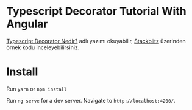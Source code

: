 # Typescript Decorator Tutorial With Angular

[Typescript Decorator Nedir?](https://medium.com/@ozanturhan/typescript-decorator-nedir-ab95c13f891)
adlı yazımı okuyabilir,
[Stackblitz](https://stackblitz.com/edit/typescript-decorator-tutorial-with-angular) üzerinden örnek kodu inceleyebilirsiniz.

# Install

Run `yarn` or `npm install`

Run `ng serve` for a dev server. Navigate to `http://localhost:4200/`. 
